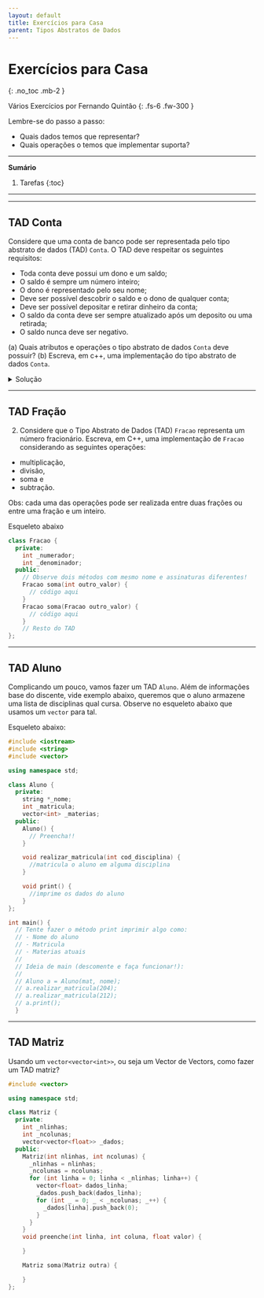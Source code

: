 ```yaml
---
layout: default
title: Exercícios para Casa
parent: Tipos Abstratos de Dados
---
```


# Exercícios para Casa
{: .no_toc .mb-2 }

Vários Exercícios por Fernando Quintão
{: .fs-6 .fw-300 }

Lembre-se do passo a passo:
- Quais dados temos que representar?
- Quais operações o temos que implementar suporta?

---

**Sumário**
1. Tarefas
{:toc}

---

---

## TAD Conta

Considere que uma conta de banco pode ser representada pelo tipo abstrato de dados
(TAD) `Conta`. O TAD deve respeitar os seguintes requisitos:
- Toda conta deve possui um dono e um saldo;
- O saldo é sempre um número inteiro;
- O dono é representado pelo seu nome;
- Deve ser possível descobrir o saldo e o dono de qualquer conta;
- Deve ser possível depositar e retirar dinheiro da conta;
- O saldo da conta deve ser sempre atualizado após um deposito ou uma retirada;
- O saldo nunca deve ser negativo.

(a) Quais atributos e operações o tipo abstrato de dados `Conta` deve possuir?
(b) Escreva, em c++, uma implementação do tipo abstrato de dados `Conta`.

<details>
<summary>Solução</summary>
  
```cpp
#include <string>
  
using namespace std;
  
class Conta {
  private:
    int _numero;
    double _saldo;
  public:
    Conta(int numero);

    /*
     * Saca um valor. Levanta exceção caso o saldo fique negativo.
     */
    void sacar(double valor);

    /*
     * Deposita um valor.
     */
    void depositar(double valor);

    /*
     * Retorna o número da conta.
     */
    int get_numero();

    /*
     * Retorna o saldo da conta.
     */
    double get_saldo();
};
```
  
</details>

---

## TAD Fração

2. Considere que o Tipo Abstrato de Dados (TAD) `Fracao` representa um número
fracionário. Escreva, em C++, uma implementação de `Fracao` considerando as
seguintes operações:
- multiplicação,
- divisão,
- soma e
- subtração.

Obs: cada uma das operações pode ser realizada entre duas frações ou entre uma
fração e um inteiro.

Esqueleto abaixo
```cpp
class Fracao {
  private:
    int _numerador;
    int _denominador;
  public:
    // Observe dois métodos com mesmo nome e assinaturas diferentes!
    Fracao soma(int outro_valor) {
      // código aqui
    }
    Fracao soma(Fracao outro_valor) {
      // código aqui
    }
    // Resto do TAD
};
```

---

## TAD Aluno

Complicando um pouco, vamos fazer um TAD `Aluno`. Além de informações base do
discente, vide exemplo abaixo, queremos que o aluno armazene uma lista de
disciplinas qual cursa. Observe no esqueleto abaixo que usamos um `vector` para
tal.



Esqueleto abaixo:
```cpp
#include <iostream>
#include <string>
#include <vector>

using namespace std;

class Aluno {
  private:
    string *_nome;
    int _matricula;
    vector<int> _materias;
  public:
    Aluno() {
      // Preencha!!
    }

    void realizar_matricula(int cod_disciplina) {
      //matricula o aluno em alguma disciplina
    }

    void print() {
      //imprime os dados do aluno
    }
};

int main() {
  // Tente fazer o método print imprimir algo como:
  // - Nome do aluno
  // - Matricula
  // - Materias atuais
  //
  // Ideia de main (descomente e faça funcionar!):
  //
  // Aluno a = Aluno(mat, nome);
  // a.realizar_matricula(204);
  // a.realizar_matricula(212);
  // a.print();
  }
  ```

---

## TAD Matriz

Usando um `vector<vector<int>>`, ou seja um Vector de Vectors, como fazer um
TAD matriz?

```cpp
#include <vector>

using namespace std;

class Matriz {
  private:
    int _nlinhas;
    int _ncolunas;
    vector<vector<float>> _dados;
  public:
    Matriz(int nlinhas, int ncolunas) {
      _nlinhas = nlinhas;
      _ncolunas = ncolunas;
      for (int linha = 0; linha < _nlinhas; linha++) {
        vector<float> dados_linha;
        _dados.push_back(dados_linha);
        for (int _ = 0; _ < _ncolunas; _++) {
          _dados[linha].push_back(0);
        }
      }
    }
    void preenche(int linha, int coluna, float valor) {

    }

    Matriz soma(Matriz outra) {

    }
};
``` 
